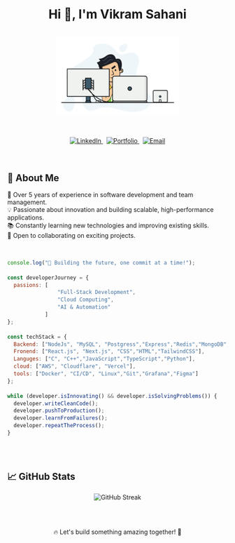 <h1 align="center">Hi 👋, I'm Vikram Sahani</h1>


<p align="center">
  <br><img src="https://github.com/vikramsahani256/vikramsahani256/blob/main/hadder.gif" width="280px"><br> <br>
</p>

<br>

<div align="center">



<a href="https://www.linkedin.com/in/vikramsahani256" target="_blank">
  <img src="https://img.shields.io/badge/LinkedIn-0077B5?style=for-the-badge&logo=linkedin&logoColor=white" alt="LinkedIn">
</a>
&nbsp;
<a href="https://vikramsahani.in" target="_blank">
  <img src="https://img.shields.io/badge/Portfolio-000?style=for-the-badge&logo=firefox&logoColor=white" alt="Portfolio">
</a> &nbsp;
<a href="mailto:contact@vikramsahani.in">
  <img src="https://img.shields.io/badge/Email-D14836?style=for-the-badge&logo=gmail&logoColor=white" alt="Email">
</a>

</div>
<br><br>


## 🚀 About Me
 💼 Over 5 years of experience in software development and team management. <br/>
 💡 Passionate about innovation and building scalable, high-performance applications. <br/>
 📚 Constantly learning new technologies and improving existing skills.  <br/>
 🤝 Open to collaborating on exciting projects.  <br/>
 
<br/>

```js
console.log("🚀 Building the future, one commit at a time!");

const developerJourney = {
  passions: [   
                "Full-Stack Development", 
                "Cloud Computing", 
                "AI & Automation"
            ]
};

const techStack = {
  Backend: ["NodeJs", "MySQL", "Postgress","Express","Redis","MongoDB","SQLite"],
  Fronend: ["React.js", "Next.js", "CSS","HTML","TailwindCSS"],
  Languges: ["C", "C++","JavaScript","TypeScript","Python"],
  cloud: ["AWS", "Cloudflare", "Vercel"],
  tools: ["Docker", "CI/CD", "Linux","Git","Grafana","Figma"]
};

while (developer.isInnovating() && developer.isSolvingProblems()) {
  developer.writeCleanCode();
  developer.pushToProduction();
  developer.learnFromFailures();
  developer.repeatTheProcess();
}
```

<br/>
<br/>

## 📈 GitHub Stats
<p align="center">
  <img src="https://github-readme-streak-stats.herokuapp.com/?user=vikramsahani256&layout=compact" alt="GitHub Streak"/>
</p>

<br/>
<br/>

<p align="center">
🔥 Let's build something amazing together! 🚀
</p>

